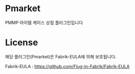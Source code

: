 # Pmarket
PMMP 아이템 케이스 상점 플러그인입니다

# License
해당 플러그인(Pmarket)은 Fabrik-EULA에 의해 보호됩니다.

Fabrik-EULA : https://github.com/Flug-in-Fabrik/Fabrik-EULA
